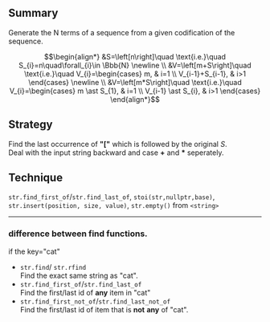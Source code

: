 ## Summary    
Generate the N terms of a sequence from a given codification of the sequence.  
```math
\begin{align*}
&S=\left[n\right]\quad \text{i.e.}\quad S_{i}=n\quad\forall_{i}\in \Bbb{N} \newline \\
&V=\left[m+S\right]\quad \text{i.e.}\quad V_{i}=\begin{cases} m, & i=1 \\ V_{i-1}+S_{i-1}, & i>1 \end{cases} \newline \\  
&V=\left[m*S\right]\quad \text{i.e.}\quad V_{i}=\begin{cases} m \ast S_{1}, & i=1 \\ V_{i-1} \ast S_{i}, & i>1 \end{cases}  
\end{align*}
```
## Strategy    
Find the last occurrence of **"["** which is followed by the original $S$.  
Deal with the input string backward and case **+** and **$\ast$** seperately.  

## Technique    
`str.find_first_of`/`str.find_last_of`, `stoi(str,nullptr,base)`, `str.insert(position, size, value)`, `str.empty()` from `<string>`   

---  

### difference between **find** functions.    
if the key="cat"  
- `str.find`/ `str.rfind`    
Find the exact same string as "cat".  
- `str.find_first_of`/`str.find_last_of`  
Find the first/last id of **any** item in "cat"  
- `str.find_first_not_of`/`str.find_last_not_of`  
Find the first/last id of item that is **not** **any** of "cat".  

